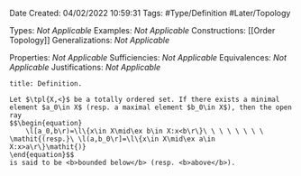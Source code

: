 <div class="topSpace"></div>

Date Created: 04/02/2022 10:59:31
Tags: #Type/Definition #Later/Topology

Types: <i>Not Applicable</i>
Examples: <i>Not Applicable</i>
Constructions: [[Order Topology]]
Generalizations: <i>Not Applicable</i>

Properties: <i>Not Applicable</i>
Sufficiencies: <i>Not Applicable</i>
Equivalences: <i>Not Applicable</i>
Justifications: <i>Not Applicable</i>

``` ad-Definition
title: Definition.

Let $\tpl{X,<}$ be a totally ordered set. If there exists a minimal element $a_0\in X$ (resp. a maximal element $b_0\in X$), then the open ray
$$\begin{equation}
    \l[a_0,b\r)=\l\{x\in X\mid\ex b\in X:x<b\r\}\ \ \ \ \ \ \ \ \mathit{(resp.}\ \l(a,b_0\r]=\l\{x\in X\mid\ex a\in X:x>a\r\}\mathit{)}
\end{equation}$$
is said to be <b>bounded below</b> (resp. <b>above</b>).

```
